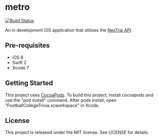 # metro

[![Build Status](https://travis-ci.org/steveholt55/metro.svg)](https://travis-ci.org/steveholt55/metro)

An in development iOS application that utilizes the [NexTrip API](http://svc.metrotransit.org/). 

Pre-requisites
--------------

- iOS 8
- Swift 2
- Xcode 7

Getting Started
---------------

This project uses [CocoaPods](http://cocoapods.org/). To build this project, install cocoapods and use the
"pod install" command. After pods install, open "FootballCollegeTrivia.xcworkspace" in Xcode.

License
---------------
This project is released under the MIT license. See LICENSE for details.
